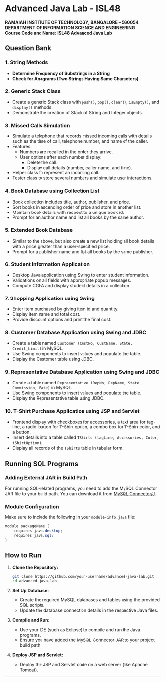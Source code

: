 # Advanced Java Lab - ISL48

**RAMAIAH INSTITUTE OF TECHNOLOGY, BANGALORE – 560054**  
**DEPARTMENT OF INFORMATION SCIENCE AND ENGINEERING**  
**Course Code and Name: ISL48 Advanced Java Lab**

## Question Bank

### 1. String Methods
- **Determine Frequency of Substrings in a String**
- **Check for Anagrams (Two Strings Having Same Characters)**

### 2. Generic Stack Class
- Create a generic Stack class with `push()`, `pop()`, `clear()`, `isEmpty()`, and `display()` methods.
- Demonstrate the creation of Stack of String and Integer objects.

### 3. Missed Calls Simulation
- Simulate a telephone that records missed incoming calls with details such as the time of call, telephone number, and name of the caller.
- Features:
  - Numbers are recalled in the order they arrive.
  - User options after each number display:
    - Delete the call.
    - Display call details (number, caller name, and time).
- Helper class to represent an incoming call.
- Tester class to store several numbers and simulate user interactions.

### 4. Book Database using Collection List
- Book collection includes title, author, publisher, and price.
- Sort books in ascending order of price and store in another list.
- Maintain book details with respect to a unique book id.
- Prompt for an author name and list all books by the same author.

### 5. Extended Book Database
- Similar to the above, but also create a new list holding all book details with a price greater than a user-specified price.
- Prompt for a publisher name and list all books by the same publisher.

### 6. Student Information Application
- Desktop Java application using Swing to enter student information.
- Validations on all fields with appropriate popup messages.
- Compute CGPA and display student details in a collection.

### 7. Shopping Application using Swing
- Enter item purchased by giving item id and quantity.
- Display item name and total cost.
- Provide discount options and print the final cost.

### 8. Customer Database Application using Swing and JDBC
- Create a table named `Customer (CustNo, CustName, State, Credit_Limit)` in MySQL.
- Use Swing components to insert values and populate the table.
- Display the Customer table using JDBC.

### 9. Representative Database Application using Swing and JDBC
- Create a table named `Representative (RepNo, RepName, State, Commission, Rate)` in MySQL.
- Use Swing components to insert values and populate the table.
- Display the Representative table using JDBC.

### 10. T-Shirt Purchase Application using JSP and Servlet
- Frontend display with checkboxes for accessories, a text area for tag-line, a radio-button for T-Shirt option, a combo box for T-Shirt color, and a button.
- Insert details into a table called `TShirts (tagLine, Accessories, Color, tShirtOption)`.
- Display all records of the `TShirts` table in tabular form.

## Running SQL Programs

### Adding External JAR in Build Path
For running SQL-related programs, you need to add the MySQL Connector JAR file to your build path. You can download it from [MySQL Connector/J](https://dev.mysql.com/downloads/connector/j/).

### Module Configuration
Make sure to include the following in your `module-info.java` file:

```java
module packageName {
    requires java.desktop;
    requires java.sql;
}
```

## How to Run
1. **Clone the Repository:**
   ```sh
   git clone https://github.com/your-username/advanced-java-lab.git
   cd advanced-java-lab
   ```

2. **Set Up Database:**
   - Create the required MySQL databases and tables using the provided SQL scripts.
   - Update the database connection details in the respective Java files.

3. **Compile and Run:**
   - Use your IDE (such as Eclipse) to compile and run the Java programs.
   - Ensure you have added the MySQL Connector JAR to your project build path.

4. **Deploy JSP and Servlet:**
   - Deploy the JSP and Servlet code on a web server (like Apache Tomcat).

---
